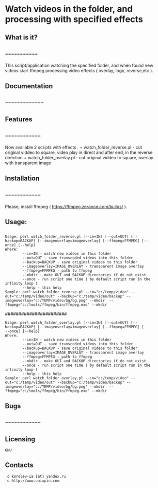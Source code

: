 #						Watch videos in the folder, and processing with specified effects


##  What is it?
##  -----------
This script/application watching the specified folder, and when found new videos start ffmpeg processing video effects ( overlay, logo, reverse,etc ).


	

##  Documentation
##  -------------


##  Features
##  ------------
Now available 2 scripts with effects :
	+	watch_folder_reverse.pl - cut original viddeo to square, video play in direct and after end, in the reverse direction
	+	watch_folder_overlay.pl - cut original viddeo to square, overlay with transparent image


##  Installation
##  ------------
Please, install ffmpeg ( https://ffmpeg.zeranoe.com/builds/ ).


##	Usage:
##
```
Usage: perl watch_folder_reverse.pl [--in=IN] [--out=OUT] [--backup=BACKUP] [--imageoverlay=imageoverlay] [--ffmpeg=FFMPEG] [--once] [--help]
Where:
        --in=IN - watch new videos in this folder
        --out=OUT - save transcoded videos into this folder
        --backup=BACKUP - save original videos to this folder
        --imageoverlay=IMAGE_OVERLAY - transparent image overlay
        --ffmpeg=FFMPEG - path to ffmpeg
        --mkdir - make OUT and BACKUP directories if do not exist
        --once - run script one time ( by default script run in the infinity loop )
        --help - this help
Sample: perl watch_folder_reverse.pl --in="c:/temp/video" --out="c:/temp/video/out" --backup="c:/temp/video/backup" --imageoverlay="c:/TEMP/video/bg/bg.png" --mkdir  --ffmpeg="c:/tools/ffmpeg/bin/ffmpeg.exe" --mkdir
```
#######################
```
Usage: perl watch_folder_overlay.pl [--in=IN] [--out=OUT] [--backup=BACKUP] [--imageoverlay=imageoverlay] [--ffmpeg=FFMPEG] [
--once] [--help]
Where:
        --in=IN - watch new videos in this folder
        --out=OUT - save transcoded videos into this folder
        --backup=BACKUP - save original videos to this folder
        --imageoverlay=IMAGE_OVERLAY - transparent image overlay
        --ffmpeg=FFMPEG - path to ffmpeg
        --mkdir - make OUT and BACKUP directories if do not exist
        --once - run script one time ( by default script run in the infinity loop )
        --help - this help
Sample: perl watch_folder_overlay.pl --in="c:/temp/video" --out="c:/temp/video/out" --backup="c:/temp/video/backup" --imageoverlay="c:/TEMP/video/bg/bg.png" --mkdir  --ffmpeg="c:/tools/ffmpeg/bin/ffmpeg.exe" --mkdir
```




##  Bugs
##  ------------



  Licensing
  ---------
	GNU

  Contacts
  --------

     o korolev-ia [at] yandex.ru
     o http://www.unixpin.com

